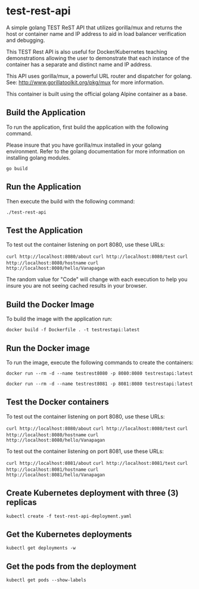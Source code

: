 #  test-rest-api

A simple golang TEST ReST API that utilizes gorilla/mux and returns the host or
container name and IP address to aid in load balancer verification and debugging.

This TEST Rest API is also useful for Docker/Kubernetes teaching demonstrations
allowing the user to demonstrate that each instance of the container has a
separate and distinct name and IP address.

This API uses gorilla/mux, a powerful URL router and dispatcher for golang.
See: http://www.gorillatoolkit.org/pkg/mux for more information.

This container is built using the official golang Alpine container as a base.

## Build the Application

To run the application, first build the application with the following command.

Please insure that you have gorilla/mux installed in your golang environment.
Refer to the golang documentation for more information on installing golang
modules.

`go build`

## Run the Application

Then execute the build with the following command:

`./test-rest-api`

## Test the Application

To test out the container listening on port 8080, use these URLs:

`curl http://localhost:8080/about`
`curl http://localhost:8080/test`
`curl http://localhost:8080/hostname`
`curl http://localhost:8080/hello/Vanapagan`

The random value for "Code" will change with each execution to help you insure
you are not seeing cached results in your browser.

## Build the Docker Image

To build the image with the application run:

`docker build -f Dockerfile . -t testrestapi:latest`

## Run the Docker image

To run the image, execute the following commands to create the containers:

`docker run --rm -d --name testrest8080 -p 8080:8080 testrestapi:latest`

`docker run --rm -d --name testrest8081 -p 8081:8080 testrestapi:latest`

## Test the Docker containers

To test out the container listening on port 8080, use these URLs:

`curl http://localhost:8080/about`
`curl http://localhost:8080/test`
`curl http://localhost:8080/hostname`
`curl http://localhost:8080/hello/Vanapagan`

To test out the container listening on port 8081, use these URLs:

`curl http://localhost:8081/about`
`curl http://localhost:8081/test`
`curl http://localhost:8081/hostname`
`curl http://localhost:8081/hello/Vanapagan`

## Create Kubernetes deployment with three (3) replicas

`kubectl create -f test-rest-api-deployment.yaml`

## Get the Kubernetes deployments

`kubectl get deployments -w`

## Get the pods from the deployment

`kubectl get pods --show-labels`
